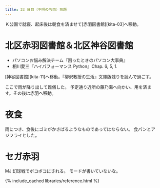 ```yaml
---
title: 23 日目（不明のち雨）無題
---
```


Ｋ公園で就寝、起床後は朝食を済ませて[赤羽図書館][kita-03]へ移動。

# 北区赤羽図書館＆北区神谷図書館

* パソコンお悩み解決チーム『困ったときのパソコン大事典』
* 相川愛三『ハイパフォーマンス Python』Chap. 6, 5, 1.

[神谷図書館][kita-11]へ移動。『柳沢教授の生活』文庫版残りを読んで過ごす。

ここで雨が降り出して難儀した。
予定通り近所の藤乃湯へ向かい、用を済ます。その後は赤羽へ移動。

# 夜食

雨につき、食後にゴミがかさばるようなものであってはならない。
食パンとアジフライとした。

# セガ赤羽

MJ 幻球戦でボコボコにされる。
モードが書いていないな。

{% include_cached libraries/reference.html %}
